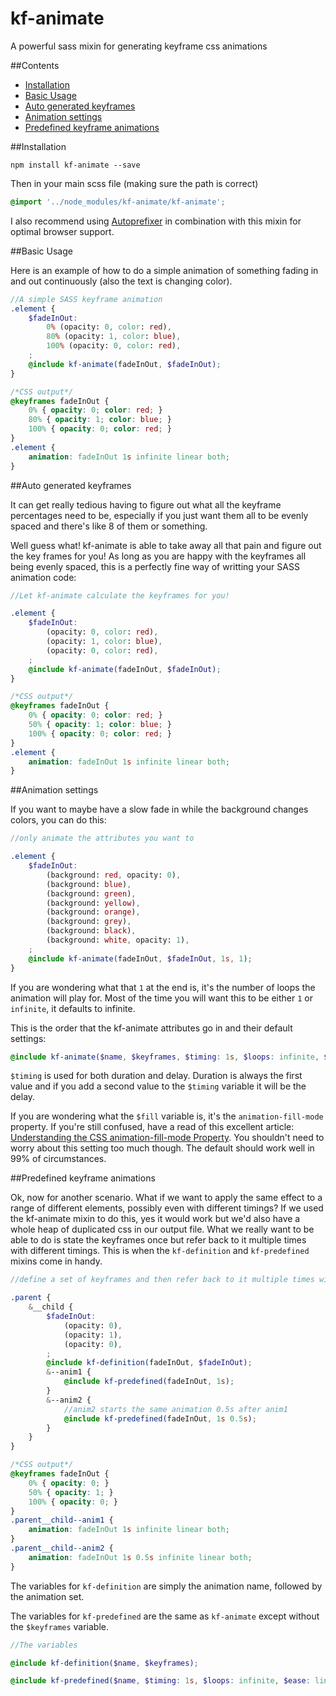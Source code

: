 # kf-animate
A powerful sass mixin for generating keyframe css animations

##Contents

* [Installation](#installation)
* [Basic Usage](#basic-usage)
* [Auto generated keyframes](#auto-generated-keyframes)
* [Animation settings](#animation-settings)
* [Predefined keyframe animations](#predefined-keyframe-animations)

##Installation

```````
npm install kf-animate --save
```````

Then in your main scss file (making sure the path is correct)

``````scss
@import '../node_modules/kf-animate/kf-animate';
``````

I also recommend using [Autoprefixer](https://github.com/postcss/autoprefixer) in combination with this mixin for optimal browser support.

##Basic Usage

Here is an example of how to do a simple animation of something fading in and out continuously (also the text is changing color).

``````SCSS
//A simple SASS keyframe animation
.element {
    $fadeInOut:
        0% (opacity: 0, color: red),
        80% (opacity: 1, color: blue),
        100% (opacity: 0, color: red),
    ;
    @include kf-animate(fadeInOut, $fadeInOut);
}
``````

``````CSS
/*CSS output*/
@keyframes fadeInOut {
    0% { opacity: 0; color: red; }
    80% { opacity: 1; color: blue; }
    100% { opacity: 0; color: red; }
}
.element {
    animation: fadeInOut 1s infinite linear both;
}
``````

##Auto generated keyframes

It can get really tedious having to figure out what all the keyframe percentages need to be, especially if you just want them all to be evenly spaced and there's like 8 of them or something.

Well guess what! kf-animate is able to take away all that pain and figure out the key frames for you! As long as you are happy with the keyframes all being evenly spaced, this is a perfectly fine way of writting your SASS animation code:

`````````````SCSS
//Let kf-animate calculate the keyframes for you!

.element {
    $fadeInOut:
        (opacity: 0, color: red),
        (opacity: 1, color: blue),
        (opacity: 0, color: red),
    ;
    @include kf-animate(fadeInOut, $fadeInOut);
}
`````````````

`````````````CSS
/*CSS output*/
@keyframes fadeInOut {
    0% { opacity: 0; color: red; }
    50% { opacity: 1; color: blue; }
    100% { opacity: 0; color: red; }
}
.element {
    animation: fadeInOut 1s infinite linear both;
}
`````````````

##Animation settings

If you want to maybe have a slow fade in while the background changes colors, you can do this:

`````````````SCSS
//only animate the attributes you want to

.element {
    $fadeInOut:
        (background: red, opacity: 0),
        (background: blue),
        (background: green),
        (background: yellow),
        (background: orange),
        (background: grey),
        (background: black),
        (background: white, opacity: 1),
    ;
    @include kf-animate(fadeInOut, $fadeInOut, 1s, 1);
}
`````````````

If you are wondering what that `1` at the end is, it's the number of loops the animation will play for. Most of the time you will want this to be either `1` or `infinite`, it defaults to infinite.

This is the order that the kf-animate attributes go in and their default settings:

`````````````SCSS
@include kf-animate($name, $keyframes, $timing: 1s, $loops: infinite, $ease: linear, $fill: both)
`````````````

`$timing` is used for both duration and delay. Duration is always the first value and if you add a second value to the `$timing` variable it will be the delay.

If you are wondering what the `$fill` variable is, it's the `animation-fill-mode` property. If you're still confused, have a read of this excellent article: [Understanding the CSS animation-fill-mode Property](http://www.sitepoint.com/understanding-css-animation-fill-mode-property/). You shouldn't need to worry about this setting too much though. The default should work well in 99% of circumstances.

##Predefined keyframe animations

Ok, now for another scenario. What if we want to apply the same effect to a range of different elements, possibly even with different timings? If we used the kf-animate mixin to do this, yes it would work but we'd also have a whole heap of duplicated css in our output file. What we really want to be able to do is state the keyframes once but refer back to it multiple times with different timings. This is when the `kf-definition` and `kf-predefined` mixins come in handy.

`````````````SCSS
//define a set of keyframes and then refer back to it multiple times with different timings

.parent {
    &__child {
        $fadeInOut:
            (opacity: 0),
            (opacity: 1),
            (opacity: 0),
        ;
        @include kf-definition(fadeInOut, $fadeInOut);
        &--anim1 {
            @include kf-predefined(fadeInOut, 1s);
        }
        &--anim2 {
            //anim2 starts the same animation 0.5s after anim1
            @include kf-predefined(fadeInOut, 1s 0.5s);
        }
    }
}
`````````````

`````````````CSS
/*CSS output*/
@keyframes fadeInOut {
    0% { opacity: 0; }
    50% { opacity: 1; }
    100% { opacity: 0; }
}
.parent__child--anim1 {
    animation: fadeInOut 1s infinite linear both;
}
.parent__child--anim2 {
    animation: fadeInOut 1s 0.5s infinite linear both;
}
`````````````

The variables for `kf-definition` are simply the animation name, followed by the animation set.

The variables for `kf-predefined` are the same as `kf-animate` except without the `$keyframes` variable.

`````````````SCSS
//The variables

@include kf-definition($name, $keyframes);

@include kf-predefined($name, $timing: 1s, $loops: infinite, $ease: linear, $fill: both);
`````````````
